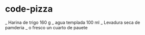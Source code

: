 # code-pizza
_ Harina de trigo 160 g
_ agua templada 100 ml
_ Levadura seca de pamderia
_ o fresco  un cuarto de pauete   
